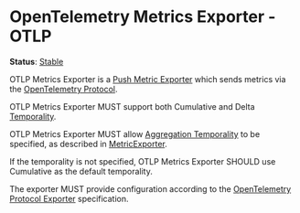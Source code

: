 # OpenTelemetry Metrics Exporter - OTLP

**Status**: [Stable](../../document-status.md)

OTLP Metrics Exporter is a [Push Metric
Exporter](../sdk.md#push-metric-exporter) which sends metrics via the
[OpenTelemetry Protocol](../../protocol/README.md).

OTLP Metrics Exporter MUST support both Cumulative and Delta
[Temporality](../datamodel.md#temporality).

OTLP Metrics Exporter MUST allow [Aggregation
Temporality](../datamodel.md#temporality) to be specified, as described in
[MetricExporter](../sdk.md#metricexporter).

If the temporality is not specified, OTLP Metrics Exporter SHOULD use Cumulative
as the default temporality.

The exporter MUST provide configuration according to the [OpenTelemetry Protocol
Exporter](../../protocol/exporter.md) specification.
